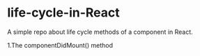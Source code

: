 # life-cycle-in-React

A simple repo about life cycle methods of a component in React.

1.The componentDidMount() method
